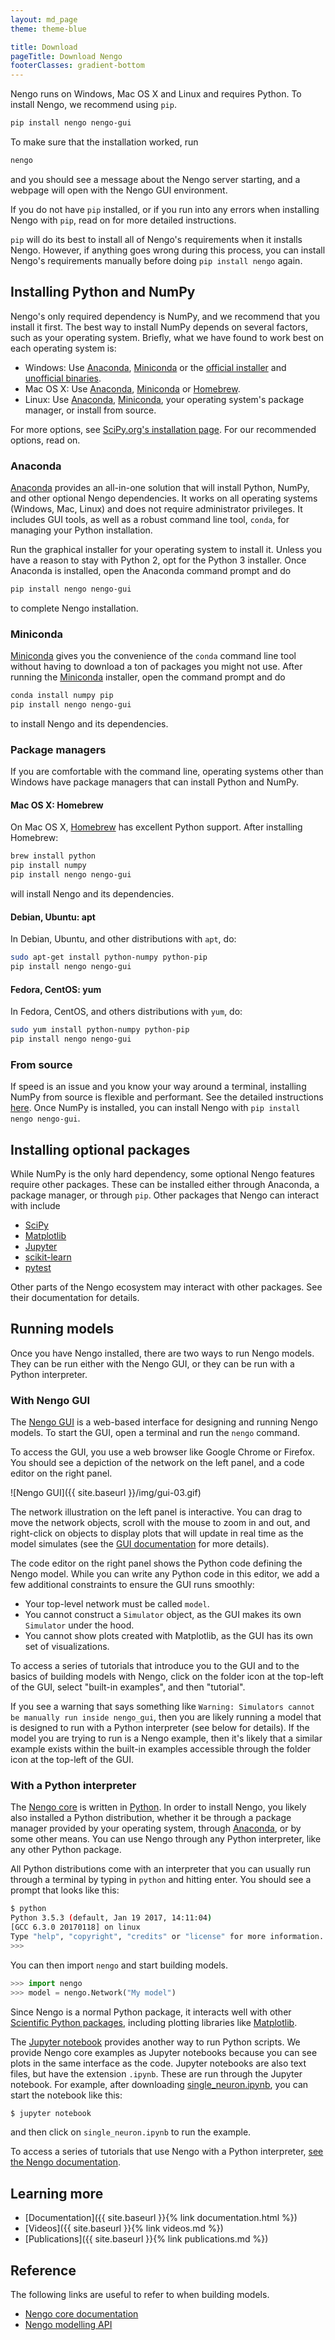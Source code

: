 ```yaml
---
layout: md_page
theme: theme-blue

title: Download
pageTitle: Download Nengo
footerClasses: gradient-bottom
---
```


Nengo runs on Windows, Mac OS X and Linux and requires Python.
To install Nengo, we recommend using `pip`.

```bash
pip install nengo nengo-gui
```

To make sure that the installation worked, run

```bash
nengo
```

and you should see a message about the Nengo server starting,
and a webpage will open with the Nengo GUI environment.

If you do not have `pip` installed, or if you run into any errors when
installing Nengo with `pip`, read on for more detailed instructions.

`pip` will do its best to install all of Nengo's requirements when it
installs Nengo. However, if anything goes wrong during this process, you
can install Nengo's requirements manually before doing `pip install
nengo` again.

## Installing Python and NumPy

Nengo's only required dependency is NumPy, and we recommend that you
install it first. The best way to install NumPy depends on several
factors, such as your operating system. Briefly, what we have found to
work best on each operating system is:

- Windows: Use [Anaconda](https://store.continuum.io/cshop/anaconda/),
  [Miniconda](https://conda.io/miniconda.html) or the
  [official installer](https://www.python.org/downloads/) and
  [unofficial binaries](http://www.lfd.uci.edu/~gohlke/pythonlibs/).
- Mac OS X: Use
  [Anaconda](https://store.continuum.io/cshop/anaconda/),
  [Miniconda](https://conda.io/miniconda.html) or
  [Homebrew](http://brew.sh/).
- Linux: Use [Anaconda](https://store.continuum.io/cshop/anaconda/),
  [Miniconda](https://conda.io/miniconda.html), your operating
  system's package manager, or install from source.

For more options, see [SciPy.org's installation page](
http://www.scipy.org/install.html).
For our recommended options, read on.

### Anaconda

[Anaconda](https://store.continuum.io/cshop/anaconda/) provides an
all-in-one solution that will install Python, NumPy, and other optional
Nengo dependencies. It works on all operating systems (Windows, Mac,
Linux) and does not require administrator privileges. It includes GUI
tools, as well as a robust command line tool, `conda`, for managing your
Python installation.

Run the graphical installer for your operating system to install it.
Unless you have a reason to stay with Python 2, opt for the Python 3
installer. Once Anaconda is installed, open the Anaconda command prompt
and do

```bash
pip install nengo nengo-gui
```

to complete Nengo installation.

### Miniconda

[Miniconda](https://conda.io/miniconda.html) gives you the convenience
of the `conda` command line tool without having to download a ton of
packages you might not use. After running the
[Miniconda](https://conda.io/miniconda.html) installer, open the command
prompt and do

```bash
conda install numpy pip
pip install nengo nengo-gui
```

to install Nengo and its dependencies.

### Package managers

If you are comfortable with the command line, operating systems other
than Windows have package managers that can install Python and NumPy.

#### Mac OS X: Homebrew

On Mac OS X, [Homebrew](http://brew.sh/) has excellent Python support.
After installing Homebrew:

```bash
brew install python
pip install numpy
pip install nengo nengo-gui
```

will install Nengo and its dependencies.

#### Debian, Ubuntu: apt

In Debian, Ubuntu, and other distributions with `apt`, do:

```bash
sudo apt-get install python-numpy python-pip
pip install nengo nengo-gui
```

#### Fedora, CentOS: yum

In Fedora, CentOS, and others distributions with `yum`, do:

```bash
sudo yum install python-numpy python-pip
pip install nengo nengo-gui
```

### From source

If speed is an issue and you know your way around a terminal,
installing NumPy from source is flexible and performant.
See the detailed instructions
[here](http://hunseblog.wordpress.com/2014/09/15/installing-numpy-and-openblas/).
Once NumPy is installed, you can install Nengo with
`pip install nengo nengo-gui`.

## Installing optional packages

While NumPy is the only hard dependency, some optional Nengo features
require other packages. These can be installed either through Anaconda,
a package manager, or through `pip`. Other packages that Nengo can
interact with include

- [SciPy](https://www.scipy.org/scipylib/index.html)
- [Matplotlib](https://matplotlib.org/)
- [Jupyter](http://jupyter.org/)
- [scikit-learn](http://scikit-learn.org/stable/)
- [pytest](https://docs.pytest.org/en/latest/)

Other parts of the Nengo ecosystem may interact with other packages.
See their documentation for details.

## Running models

Once you have Nengo installed, there are two ways to run Nengo models.
They can be run either with the Nengo GUI, or they can be run with a
Python interpreter.

### With Nengo GUI

The [Nengo GUI](https://github.com/nengo/nengo-gui) is a web-based
interface for designing and running Nengo models. To start the GUI, open
a terminal and run the `nengo` command.

To access the GUI, you use a web browser like Google Chrome or Firefox.
You should see a depiction of the network on the left panel, and a code
editor on the right panel.

![Nengo GUI]({{ site.baseurl }}/img/gui-03.gif)

The network illustration on the left panel is interactive. You can drag
to move the network objects, scroll with the mouse to zoom in and out,
and right-click on objects to display plots that will update in real
time as the model simulates (see the
[GUI documentation](https://github.com/nengo/nengo-gui#basic-usage)
for more details).

The code editor on the right panel shows the Python code defining the
Nengo model. While you can write any Python code in this editor, we add
a few additional constraints to ensure the GUI runs smoothly:

- Your top-level network must be called `model`.
- You cannot construct a `Simulator` object, as the GUI makes its own
  `Simulator` under the hood.
- You cannot show plots created with Matplotlib, as the GUI has its
  own set of visualizations.

To access a series of tutorials that introduce you to the GUI and to the
basics of building models with Nengo, click on the folder icon at the
top-left of the GUI, select "built-in examples", and then "tutorial".

If you see a warning that says something like `Warning: Simulators
cannot be manually run inside nengo_gui`, then you are likely running a
model that is designed to run with a Python interpreter (see below for
details). If the model you are trying to run is a Nengo example, then
it's likely that a similar example exists within the built-in examples
accessible through the folder icon at the top-left of the GUI.

### With a Python interpreter

The [Nengo core](https://www.nengo.ai/nengo/) is written in
[Python](https://www.python.org/). In order to install Nengo, you likely
also installed a Python distribution, whether it be through a package
manager provided by your operating system, through
[Anaconda](https://www.continuum.io/downloads), or by some other means.
You can use Nengo through any Python interpreter, like any other Python
package.

All Python distributions come with an interpreter that you can usually
run through a terminal by typing in `python` and hitting enter. You
should see a prompt that looks like this:

```bash
$ python
Python 3.5.3 (default, Jan 19 2017, 14:11:04)
[GCC 6.3.0 20170118] on linux
Type "help", "copyright", "credits" or "license" for more information.
>>>
```

You can then import `nengo` and start building models.

```python
>>> import nengo
>>> model = nengo.Network("My model")
```

Since Nengo is a normal Python package, it interacts well with other
[Scientific Python packages](https://www.scipy.org/),
including plotting libraries like [Matplotlib](https://matplotlib.org/).

The [Jupyter notebook](http://jupyter.org/) provides another way to run
Python scripts. We provide Nengo core examples as Jupyter notebooks
because you can see plots in the same interface as the code. Jupyter
notebooks are also text files, but have the extension `.ipynb`. These
are run through the Jupyter notebook. For example, after downloading
[single\_neuron.ipynb](https://github.com/nengo/nengo/blob/master/docs/examples/basic/single_neuron.ipynb),
you can start the notebook like this:

```bash
$ jupyter notebook
```

and then click on `single_neuron.ipynb` to run the example.

To access a series of tutorials that use Nengo with a Python
interpreter, [see the Nengo
documentation](https://www.nengo.ai/nengo/examples.html).

## Learning more

- [Documentation]({{ site.baseurl }}{% link documentation.html %})
- [Videos]({{ site.baseurl }}{% link videos.md %})
- [Publications]({{ site.baseurl }}{% link publications.md %})

## Reference

The following links are useful to refer to when building models.

- [Nengo core documentation](https://www.nengo.ai/nengo/)
- [Nengo modelling API](https://www.nengo.ai/nengo/frontend_api.html)

